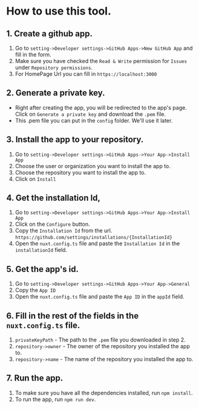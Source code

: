 # How to use this tool.

## 1. Create a github app.

1. Go to `setting->Developer settings->GitHub Apps->New GitHub App` and fill in the form.
2. Make sure you have checked the `Read & Write` permission for `Issues` under `Repository permissions`.
3. For HomePage Url you can fill in `https://localhost:3000`

## 2. Generate a private key.

- Right after creating the app, you will be redirected to the app's page. Click on `Generate a private key` and download the `.pem` file.
- This .pem file you can put in the `config` folder. We'll use it later.

## 3. Install the app to your repository.
1. Go to `setting->Developer settings->GitHub Apps->Your App->Install App`
2. Choose the user or organization you want to install the app to.
3. Choose the repository you want to install the app to. 
4. Click on `Install`

## 4. Get the installation Id,
1. Go to `setting->Developer settings->GitHub Apps->Your App->Install App`
2. Click on the `Configure` button.
3. Copy the `Installation Id` from the url. `https://github.com/settings/installations/{InstallationId}`
4. Open the `nuxt.config.ts` file and paste the `Installation Id` in the `installationId` field.

## 5. Get the app's id.
1. Go to `setting->Developer settings->GitHub Apps->Your App->General`
2. Copy the `App ID`
3. Open the `nuxt.config.ts` file and paste the `App ID` in the `appId` field.

## 6. Fill in the rest of the fields in the `nuxt.config.ts` file.
1. `privateKeyPath` - The path to the `.pem` file you downloaded in step 2.
2. `repository->owner` - The owner of the repository you installed the app to.
3. `repository->name` - The name of the repository you installed the app to.

## 7. Run the app.
1. To make sure you have all the dependencies installed, run `npm install`.
2. To run the app, run `npm run dev`.